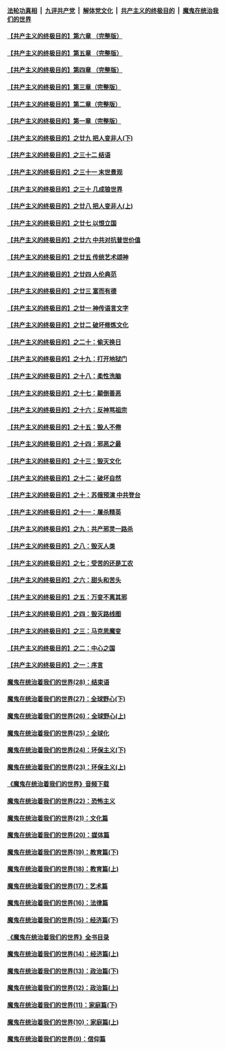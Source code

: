 ####  [法轮功真相](../../../../basic/blob/master/README.md?t=05090531) &nbsp;|&nbsp; [九评共产党](../../../../9ping.md/blob/master/README.md?t=05090531) &nbsp;|&nbsp; [解体党文化](../../../../jtdwh.md/blob/master/README.md?t=05090531)  &nbsp;|&nbsp; [共产主义的终极目的](../../../../gczydzjmd.md/blob/master/README.md?t=05090531) &nbsp;|&nbsp; [魔鬼在统治我们的世界](../../../../mgztzwmdsj.md/blob/master/README.md?t=05090531) 

#### [【共产主义的终极目的】第六章 （完整版）](../pages/nsc422/n11428913.md?t=05090531) 

#### [【共产主义的终极目的】第五章 （完整版）](../pages/nsc422/n11428912.md?t=05090531) 

#### [【共产主义的终极目的】第四章 （完整版）](../pages/nsc422/n11428907.md?t=05090531) 

#### [【共产主义的终极目的】第三章（完整版）](../pages/nsc422/n11428848.md?t=05090531) 

#### [【共产主义的终极目的】第二章（完整版）](../pages/nsc422/n11428831.md?t=05090531) 

#### [【共产主义的终极目的】第一章（完整版）](../pages/nsc422/n11417651.md?t=05090531) 

#### [【共产主义的终极目的】之廿九 把人变非人(下)](../pages/nsc422/n11344140.md?t=05090531) 

#### [【共产主义的终极目的】之三十二 结语](../pages/nsc422/n11360535.md?t=05090531) 

#### [【共产主义的终极目的】之三十一 末世景观](../pages/nsc422/n11351129.md?t=05090531) 

#### [【共产主义的终极目的】之三十 几成狼世界](../pages/nsc422/n11348280.md?t=05090531) 

#### [【共产主义的终极目的】之廿八 把人变非人(上)](../pages/nsc422/n11340492.md?t=05090531) 

#### [【共产主义的终极目的】之廿七 以恨立国](../pages/nsc422/n11336944.md?t=05090531) 

#### [【共产主义的终极目的】之廿六 中共对抗普世价值](../pages/nsc422/n11324785.md?t=05090531) 

#### [【共产主义的终极目的】之廿五 传统艺术颂神](../pages/nsc422/n11296396.md?t=05090531) 

#### [【共产主义的终极目的】之廿四 人伦典范](../pages/nsc422/n11296397.md?t=05090531) 

#### [【共产主义的终极目的】之廿三 富而有德](../pages/nsc422/n11283598.md?t=05090531) 

#### [【共产主义的终极目的】之廿一 神传语言文字](../pages/nsc422/n11263265.md?t=05090531) 

#### [【共产主义的终极目的】之廿二 破坏修炼文化](../pages/nsc422/n11245728.md?t=05090531) 

#### [【共产主义的终极目的】之二十：偷天换日](../pages/nsc422/n11238846.md?t=05090531) 

#### [【共产主义的终极目的】之十九：打开地狱门](../pages/nsc422/n11206376.md?t=05090531) 

#### [【共产主义的终极目的】之十八：柔性洗脑](../pages/nsc422/n11199994.md?t=05090531) 

#### [【共产主义的终极目的】之十七：颠倒善恶](../pages/nsc422/n11179782.md?t=05090531) 

#### [【共产主义的终极目的】之十六：反神骂祖宗](../pages/nsc422/n11166798.md?t=05090531) 

#### [【共产主义的终极目的】之十五：毁人不倦](../pages/nsc422/n11166792.md?t=05090531) 

#### [【共产主义的终极目的】之十四：邪恶之最](../pages/nsc422/n11150249.md?t=05090531) 

#### [【共产主义的终极目的】之十三：毁灭文化](../pages/nsc422/n11135227.md?t=05090531) 

#### [【共产主义的终极目的】之十二：破坏自然](../pages/nsc422/n11135214.md?t=05090531) 

#### [【共产主义的终极目的】之十：苏俄预演 中共登台](../pages/nsc422/n11118424.md?t=05090531) 

#### [【共产主义的终极目的】之十一：屠杀精英](../pages/nsc422/n11118442.md?t=05090531) 

#### [【共产主义的终极目的】之九：共产邪灵一路杀](../pages/nsc422/n11114139.md?t=05090531) 

#### [【共产主义的终极目的】之八：毁灭人类](../pages/nsc422/n11108503.md?t=05090531) 

#### [【共产主义的终极目的】之七：受苦的还是工农](../pages/nsc422/n11101809.md?t=05090531) 

#### [【共产主义的终极目的】之六：甜头和苦头](../pages/nsc422/n11096971.md?t=05090531) 

#### [【共产主义的终极目的】之五：万变不离其邪](../pages/nsc422/n11091285.md?t=05090531) 

#### [【共产主义的终极目的】之四：毁灭路线图](../pages/nsc422/n11086284.md?t=05090531) 

#### [【共产主义的终极目的】之三：马克思魔变](../pages/nsc422/n11061941.md?t=05090531) 

#### [【共产主义的终极目的】之二：中心之国](../pages/nsc422/n11047728.md?t=05090531) 

#### [【共产主义的终极目的】之一：序言](../pages/nsc422/n11086077.md?t=05090531) 

#### [魔鬼在统治着我们的世界(28)：结束语](../pages/nsc422/n10936246.md?t=05090531) 

#### [魔鬼在统治着我们的世界(27)：全球野心(下)](../pages/nsc422/n10928319.md?t=05090531) 

#### [魔鬼在统治着我们的世界(26)：全球野心(上)](../pages/nsc422/n10900318.md?t=05090531) 

#### [魔鬼在统治着我们的世界(25)：全球化](../pages/nsc422/n10788205.md?t=05090531) 

#### [魔鬼在统治着我们的世界(24)：环保主义(下)](../pages/nsc422/n10695307.md?t=05090531) 

#### [魔鬼在统治着我们的世界(23)：环保主义(上)](../pages/nsc422/n10688613.md?t=05090531) 

#### [《魔鬼在统治着我们的世界》音频下载](../pages/nsc422/n10635553.md?t=05090531) 

#### [魔鬼在统治着我们的世界(22)：恐怖主义](../pages/nsc422/n10614727.md?t=05090531) 

#### [魔鬼在统治着我们的世界(21)：文化篇](../pages/nsc422/n10597706.md?t=05090531) 

#### [魔鬼在统治着我们的世界(20)：媒体篇](../pages/nsc422/n10586579.md?t=05090531) 

#### [魔鬼在统治着我们的世界(19)：教育篇(下)](../pages/nsc422/n10564808.md?t=05090531) 

#### [魔鬼在统治着我们的世界(18)：教育篇(上)](../pages/nsc422/n10526970.md?t=05090531) 

#### [魔鬼在统治着我们的世界(17)：艺术篇](../pages/nsc422/n10499093.md?t=05090531) 

#### [魔鬼在统治着我们的世界(16)：法律篇](../pages/nsc422/n10485969.md?t=05090531) 

#### [魔鬼在统治着我们的世界(15)：经济篇(下)](../pages/nsc422/n10469975.md?t=05090531) 

#### [《魔鬼在统治着我们的世界》全书目录](../pages/nsc422/n10464261.md?t=05090531) 

#### [魔鬼在统治着我们的世界(14)：经济篇(上)](../pages/nsc422/n10457370.md?t=05090531) 

#### [魔鬼在统治着我们的世界(13)：政治篇(下)](../pages/nsc422/n10448270.md?t=05090531) 

#### [魔鬼在统治着我们的世界(12)：政治篇(上)](../pages/nsc422/n10444576.md?t=05090531) 

#### [魔鬼在统治着我们的世界(11)：家庭篇(下)](../pages/nsc422/n10440961.md?t=05090531) 

#### [魔鬼在统治着我们的世界(10)：家庭篇(上)](../pages/nsc422/n10435448.md?t=05090531) 

#### [魔鬼在统治着我们的世界(9)：信仰篇](../pages/nsc422/n10432159.md?t=05090531) 


